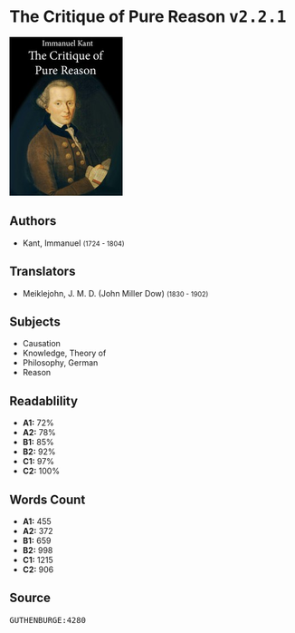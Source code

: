 # The Critique of Pure Reason <kbd>v2.2.1</kbd>

![](./cover.medium.jpg "")

## Authors


 - Kant, Immanuel <small>(1724 - 1804)</small>

## Translators


 - Meiklejohn, J. M. D. (John Miller Dow) <small>(1830 - 1902)</small>

## Subjects


 - Causation
 - Knowledge, Theory of
 - Philosophy, German
 - Reason

## Readablility


 - **A1:** 72%
 - **A2:** 78%
 - **B1:** 85%
 - **B2:** 92%
 - **C1:** 97%
 - **C2:** 100%

## Words Count


 - **A1:** 455
 - **A2:** 372
 - **B1:** 659
 - **B2:** 998
 - **C1:** 1215
 - **C2:** 906

## Source


<kbd>GUTHENBURGE:4280</kbd>
